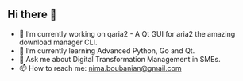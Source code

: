## Hi there 👋

- 🔭 I’m currently working on qaria2 - A Qt GUI for aria2 the amazing download manager CLI.
- 🌱 I’m currently learning Advanced Python, Go and Qt.
- 💬 Ask me about Digital Transformation Management in SMEs.
- 📫 How to reach me: nima.boubanian@gmail.com
